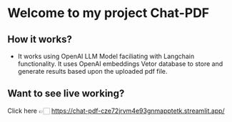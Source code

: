 # Welcome to my project Chat-PDF

## How it works?
- It works using OpenAI LLM Model faciliating with Langchain functionality. It uses OpenAI embeddings Vetor database to store and generate results based upon the uploaded pdf file. 

## Want to see live working?
Click here 👉🏻 https://chat-pdf-cze72jrvm4e93gnmapptetk.streamlit.app/